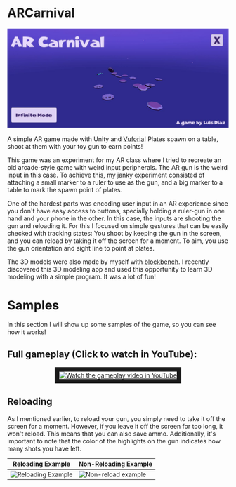# ARCarnival

<p align="center">
   <img src="img/arcarnival_banner.jpg" alt="AR Carnival Main Menu" style="center"/>
</p>

A simple AR game made with Unity and [Vuforia](https://developer.vuforia.com/#)! Plates spawn on a table, shoot at them with your toy gun to earn points!

This game was an experiment for my AR class where I tried to recreate an old arcade-style game with weird input peripherals. The AR gun is the weird input in this case. To achieve this, my janky experiment consisted of attaching a small marker to a ruler to use as the gun, and a big marker to a table to mark the spawn point of plates.

One of the hardest parts was encoding user input in an AR experience since you don't have easy access to buttons, specially holding a ruler-gun in one hand and your phone in the other. In this case, the inputs are shooting the gun and reloading it. For this I focused on simple gestures that can be easily checked with tracking states: You shoot by keeping the gun in the screen, and you can reload by taking it off the screen for a moment. To aim, you use the gun orientation and sight line to point at plates.

The 3D models were also made by myself with [blockbench](https://www.blockbench.net). I recently discovered this 3D modeling app and used this opportunity to learn 3D modeling with a simple program. It was a lot of fun! 

# Samples 

In this section I will show up some samples of the game, so you can see how it works!

## Full gameplay (Click to watch in YouTube):
<p align="center">
<a href="https://www.youtube.com/watch?v=gGf-r-gn8gM" target="_blank" align="center">
 <img src="http://i1.ytimg.com/vi/gGf-r-gn8gM/0.jpg" alt="Watch the gameplay video in YouTube" border="10" />
</a>
</p>

## Reloading

As I mentioned earlier, to reload your gun, you simply need to take it off the screen for a moment. However, if you leave it off the screen for too long, it won't reload. This means that you can also save ammo. Additionally, it's important to note that the color of the highlights on the gun indicates how many shots you have left.

| Reloading Example | Non-Reloading Example |
|-------------------|-----------------------|
| ![Reloading Example](https://user-images.githubusercontent.com/41093870/231807635-e27f9982-1d4d-4e04-92a8-2e823b507638.gif) | ![Non-reload example](https://user-images.githubusercontent.com/41093870/231807746-b272cf27-8ba8-4ae8-9eb4-4fd51d520292.gif) |






